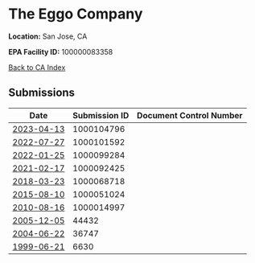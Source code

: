 # The Eggo Company

**Location:** San Jose, CA

**EPA Facility ID:** 100000083358

[Back to CA Index](../../index.md)

## Submissions

| Date | Submission ID | Document Control Number |
|------|--------------|-------------------------|
| [2023-04-13](submissions/1000104796.md) | 1000104796 |  |
| [2022-07-27](submissions/1000101592.md) | 1000101592 |  |
| [2022-01-25](submissions/1000099284.md) | 1000099284 |  |
| [2021-02-17](submissions/1000092425.md) | 1000092425 |  |
| [2018-03-23](submissions/1000068718.md) | 1000068718 |  |
| [2015-08-10](submissions/1000051024.md) | 1000051024 |  |
| [2010-08-16](submissions/1000014997.md) | 1000014997 |  |
| [2005-12-05](submissions/44432.md) | 44432 |  |
| [2004-06-22](submissions/36747.md) | 36747 |  |
| [1999-06-21](submissions/6630.md) | 6630 |  |
